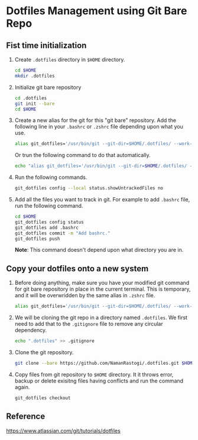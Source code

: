 # Dotfiles Management using Git Bare Repo


## Fist time initialization

1. Create `.dotfiles` directory in `$HOME` directory.
    ```sh
    cd $HOME
    mkdir .dotfiles
    ```

2. Initialize git bare repository
    ```sh
    cd .dotfiles
    git init --bare
    cd $HOME
    ```

3. Create a new alias for the git for this "git bare" repository. Add the following line in your `.bashrc` or `.zshrc` file depending upon what you use.
    ```sh
    alias git_dotfiles='/usr/bin/git --git-dir=$HOME/.dotfiles/ --work-tree=$HOME'
    ```
    Or trun the following command to do that automatically.
    ```sh
    echo "alias git_dotfiles='/usr/bin/git --git-dir=$HOME/.dotfiles/ --work-tree=$HOME'" >> $HOME/.bashrc
    ```

4. Run the following commands.
    ```sh
    git_dotfiles config --local status.showUntrackedFiles no
    ```

5. Add all the files you want to track in git. For example to add `.bashrc` file, run the following command.
    ```sh
    cd $HOME
    git_dotfiles config status
    git_dotfiles add .bashrc
    git_dotfiles commit -m "Add bashrc."
    git_dotfiles push
    ```
    **Note**: This command doesn't depend upon what directory you are in.


## Copy your dotfiles onto a new system

1. Before doing anything, make sure you have your modified git command for git bare repository in place in the current terminal. This is temporary, and it will be overwridden by the same alias in `.zshrc` file. 

    ```sh
    alias git_dotfiles='/usr/bin/git --git-dir=$HOME/.dotfiles/ --work-tree=$HOME'
    ```

2. We will be cloning the git repo in a directory named `.dotfiles`. We first need to add that to the `.gitignore` file to remove any circular dependency.

    ```sh
    echo ".dotfiles" >> .gitignore
    ```

3. Clone the git repository.

    ```sh
    git clone --bare https://github.com/NamanRastogi/.dotfiles.git $HOME/.dotfiles
    ```

4. Copy files from git repository to `$HOME` directory. It it throws error, backup or delete exisitng files having conflicts and run the command again.

    ```sh
    git_dotfiles checkout
    ```


## Reference
https://www.atlassian.com/git/tutorials/dotfiles
